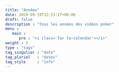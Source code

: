 ```yaml
---
title: "Années"
date: 2020-09-19T15:53:27+06:00
draft: false
description : "Tous les années des vidéos poker"
menu :
   main :
      pre : "<i class='far fa-calendar'></i>"
weight : 3
type : "tags"
tag_singulier : "date"
tag_pluriel   : "dates"
tag_style     : "info"
---
```

